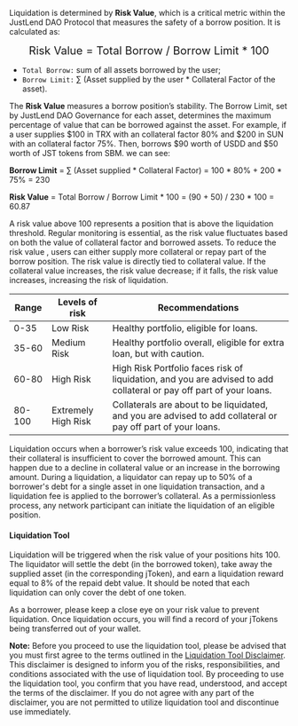 Liquidation is determined by **Risk Value**, which is a critical metric within the JustLend DAO Protocol that measures the safety of a borrow position. It is calculated as:

<div style="text-align: center; font-size: 20px;">
    Risk Value = Total Borrow / Borrow Limit * 100
</div>

* `Total Borrow:` sum of all assets borrowed by the user;
* `Borrow Limit:` ∑ (Asset supplied by the user * Collateral Factor of the asset).

The **Risk Value** measures a borrow position’s stability. The Borrow Limit, set by JustLend DAO Governance for each asset, determines the maximum percentage of value that can be borrowed against the asset. For example, if a user supplies $100 in TRX with an collateral factor 80% and $200 in SUN with an collateral factor 75%. Then, borrows $90 worth of USDD and $50 worth of JST tokens from SBM. we can see:

**Borrow Limit**  =  ∑ (Asset supplied * Collateral Factor) = 100 * 80% + 200 * 75% = 230

**Risk Value**  =  Total Borrow / Borrow Limit * 100 = (90 + 50) / 230 * 100 = 60.87

A risk value above 100 represents a position that is above the liquidation threshold. Regular monitoring is essential, as the risk value fluctuates based on both the value of collateral factor and borrowed assets. To reduce the risk value , users can either supply more collateral or repay part of the borrow position. The risk value is directly tied to collateral value. If the collateral value increases, the risk value  decrease; if it falls, the risk value increases, increasing the risk of liquidation.

| Range  | Levels of risk      | Recommendations                                                                                                     |
|--------|---------------------|---------------------------------------------------------------------------------------------------------------------|
| 0-35   | Low Risk            | Healthy portfolio, eligible for loans.                                                                              |
| 35-60  | Medium Risk         | Healthy portfolio overall, eligible for extra loan, but with caution.                                               |
| 60-80  | High Risk           | High Risk Portfolio faces risk of liquidation, and you are advised to add collateral or pay off part of your loans. |
| 80-100 | Extremely High Risk | Collaterals are about to be liquidated, and you are advised to add collateral or pay off part of your loans.                                                                                                                   |

Liquidation occurs when a borrower’s risk value exceeds 100, indicating that their collateral is insufficient to cover the borrowed amount. This can happen due to a decline in collateral value or an increase in the borrowing amount. During a liquidation, a liquidator can repay up to 50% of a borrower's debt for a single asset in one liquidation transaction, and a liquidation fee is applied to the borrower’s collateral. As a permissionless process, any network participant can initiate the liquidation of an eligible position.

#### **Liquidation Tool**

Liquidation will be triggered when the risk value of your positions hits 100. The liquidator will settle the debt (in the borrowed token), take away the supplied asset (in the corresponding jToken), and earn a liquidation reward equal to 8% of the repaid debt value. It should be noted that each liquidation can only cover the debt of one token.

As a borrower, please keep a close eye on your risk value to prevent liquidation. Once liquidation occurs, you will find a record of your jTokens being transferred out of your wallet.

**Note:** Before you proceed to use the liquidation tool, please be advised that you must first agree to the terms outlined in the [Liquidation Tool Disclaimer](https://docs.justlend.org/resources/risk_warning). This disclaimer is designed to inform you of the risks, responsibilities, and conditions associated with the use of liquidation tool.
By proceeding to use the liquidation tool, you confirm that you have read, understood, and accept the terms of the disclaimer. If you do not agree with any part of the disclaimer, you are not permitted to utilize liquidation tool and discontinue use immediately.
